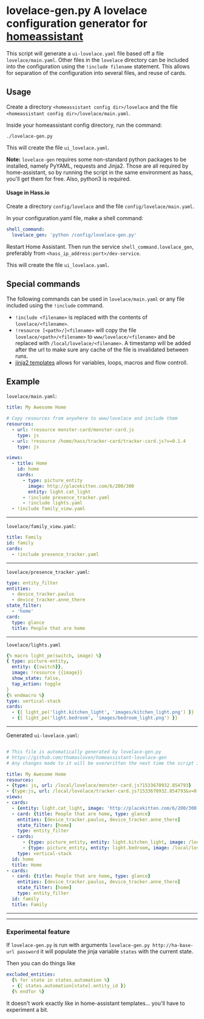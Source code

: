 # lovelace-gen.py A lovelace configuration generator for [homeassistant](https://www.home-assistant.io)

This script will generate a `ui-lovelace.yaml` file based off a file `lovelace/main.yaml`. Other files in the `lovelace` directory can be included into the configuration using the `!include filename` statement. This allows for separation of the configuration into several files, and reuse of cards.

## Usage

Create a directory `<homeassistant config dir>/lovelace` and the file `<homeassistant config dir>/lovelace/main.yaml`.

Inside your homeassistant config directory, run the command:

    ./lovelace-gen.py

This will create the file `ui_lovelace.yaml`.

**Note:** `lovelace-gen` requires some non-standard python packages to be installed, namely PyYAML, requests and Jinja2. Those are all required by home-assistant, so by running the script in the same environment as hass, you'll get them for free. Also, python3 is required.

#### Usage in Hass.io

Create a directory `config/lovelace` and the file `config/lovelace/main.yaml`.

In your configuration.yaml file, make a shell command:

```yaml
shell_command:
  lovelace_gen: 'python /config/lovelace-gen.py'
  ```

Restart Home Assistant. Then run the service `shell_command.lovelace_gen`, preferably from `<hass_ip_address:port>/dev-service`.

This will create the file `ui_lovelace.yaml`.

## Special commands

The following commands can be used in `lovelace/main.yaml` or any file included using the `!include` command.

- `!include <filename>` is replaced with the contents of `lovelace/<filename>`.
- `!resource [<path>/]<filename>` will copy the file `lovelace/<path>/<filename>` to `www/lovelace/<filename>` and be replaced with `/local/lovelace/<filename>`. A timestamp will be added after the url to make sure any cache of the file is invalidated between runs.
- [jinja2 templates](http://jinja.pocoo.org/docs/2.10/templates/) allows for variables, loops, macros and flow controll.


## Example

`lovelace/main.yaml`:

```yaml
title: My Awesome Home

# Copy resources from anywhere to www/lovelace and include them
resources:
  - url: !resource monster-card/monster-card.js
    type: js
  - url: !resource /home/hass/tracker-card/tracker-card.js?v=0.1.4
    type: js

views:
  - title: Home
    id: home
    cards:
      - type: picture_entity
        image: http://placekitten.com/6/200/300
        entity: light.cat_light
      - !include presence_tracker.yaml
      - !include lights.yaml
  - !include family_view.yaml
```

---

`lovelace/family_view.yaml`:

```yaml
title: Family
id: family
cards:
  - !include presence_tracker.yaml
```

---

`lovelace/presence_tracker.yaml`:

```yaml
type: entity_filter
entities:
  - device_tracker.paulus
  - device_tracker.anne_there
state_filter:
  - 'home'
card:
  type: glance
  title: People that are home
```

---

`lovelace/lights.yaml`

```yaml
{% macro light_pe(switch, image) %}
{ type: picture-entity,
  entity: {{switch}},
  image: !resource {{image}}
  show_state: false,
  tap_action: toggle
}
{% endmacro %}
type: vertical-stack
cards:
  - {{ light_pe('light.kitchen_light', 'images/kitchen_light.png') }}
  - {{ light_pe('light.bedroom', 'images/bedroom_light.png') }}
```

---

Generated `ui-lovelace.yaml`:

```yaml

# This file is automatically generated by lovelace-gen.py
# https://github.com/thomasloven/homeassistant-lovelace-gen
# Any changes made to it will be overwritten the next time the script is run.

title: My Awesome Home
resources:
- {type: js, url: /local/lovelace/monster-card.js?1533670932.854793}
- {type:js, url: /local/lovelace/tracker-card.js?1533670932.854793&v=0.1.4}
views:
- cards:
  - {entity: light.cat_light, image: 'http://placekitten.com/6/200/300', type: picture_entity}
  - card: {title: People that are home, type: glance}
    entities: [device_tracker.paulus, device_tracker.anne_there]
    state_filter: [home]
    type: entity_filter
  - cards:
      - {type: picture_entity, entity: light.kitchen_light, image: /local/lovelace/kitchen_light.png, show_state: false, tap_action: toggle}
      - {type: picture_entity, entity: light.bedroom, image: /local/lovelace/bedroom_light.png, show_state: false, tap_action: toggle}
    type: vertical-stack
  id: home
  title: Home
- cards:
  - card: {title: People that are home, type: glance}
    entities: [device_tracker.paulus, device_tracker.anne_there]
    state_filter: [home]
    type: entity_filter
  id: family
  title: Family
```

---

---

### Experimental feature
If `lovelace-gen.py` is run with arguments `lovelace-gen.py http://ha-base-url
password` it will populate the jinja variable `states` with the current state.

Then you can do things like

```yaml
excluded_entities:
  {% for state in states.automation %}
  - {{ states.automation[state].entity_id }}
  {% endfor %}
```

It doesn't work exactly like in home-assistant templates... you'll have to experiment a bit.
